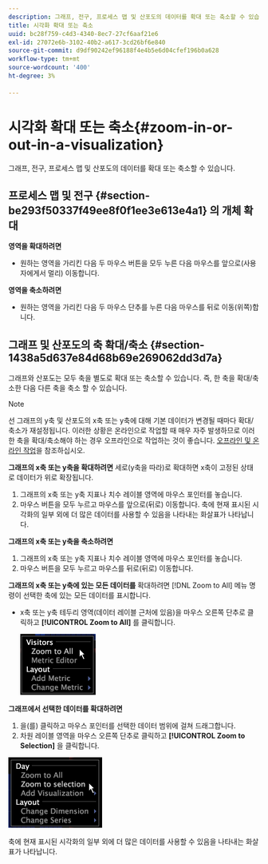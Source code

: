 ```yaml
---
description: 그래프, 전구, 프로세스 맵 및 산포도의 데이터를 확대 또는 축소할 수 있습니다.
title: 시각화 확대 또는 축소
uuid: bc28f759-c4d3-4340-8ec7-27cf6aaf21e6
exl-id: 27072e6b-3102-40b2-a617-3cd26bf6e840
source-git-commit: d9df90242ef96188f4e4b5e6d04cfef196b0a628
workflow-type: tm+mt
source-wordcount: '400'
ht-degree: 3%

---
```


# 시각화 확대 또는 축소{#zoom-in-or-out-in-a-visualization}

그래프, 전구, 프로세스 맵 및 산포도의 데이터를 확대 또는 축소할 수 있습니다.

## 프로세스 맵 및 전구 {#section-be293f50337f49ee8f0f1ee3e613e4a1} 의 개체 확대

**영역을 확대하려면**

* 원하는 영역을 가리킨 다음 두 마우스 버튼을 모두 누른 다음 마우스를 앞으로(사용자에게서 멀리) 이동합니다.

**영역을 축소하려면**

* 원하는 영역을 가리킨 다음 두 마우스 단추를 누른 다음 마우스를 뒤로 이동(위쪽)합니다.

## 그래프 및 산포도의 축 확대/축소 {#section-1438a5d637e84d68b69e269062dd3d7a}

그래프와 산포도는 모두 축을 별도로 확대 또는 축소할 수 있습니다. 즉, 한 축을 확대/축소한 다음 다른 축을 축소 할 수 있습니다.

>[!NOTE]
>
>선 그래프의 y축 및 산포도의 x축 또는 y축에 대해 기본 데이터가 변경될 때마다 확대/축소가 재설정됩니다. 이러한 상황은 온라인으로 작업할 때 매우 자주 발생하므로 이러한 축을 확대/축소해야 하는 경우 오프라인으로 작업하는 것이 좋습니다. [오프라인 및 온라인 작업](../../../home/c-get-started/c-off-on.md#concept-cef8758ede044b18b3558376c5eb9f54)을 참조하십시오.

**그래프의 x축 또는 y축을 확대하려면** 세로(y축을 따라)로 확대하면 x축이 고정된 상태로 데이터가 위로 확장됩니다.

1. 그래프의 x축 또는 y축 지표나 치수 레이블 영역에 마우스 포인터를 놓습니다.
1. 마우스 버튼을 모두 누르고 마우스를 앞으로(뒤로) 이동합니다. 축에 현재 표시된 시각화의 일부 외에 더 많은 데이터를 사용할 수 있음을 나타내는 화살표가 나타납니다.

**그래프의 x축 또는 y축을 축소하려면**

1. 그래프의 x축 또는 y축 지표나 치수 레이블 영역에 마우스 포인터를 놓습니다.
1. 마우스 버튼을 모두 누르고 마우스를 뒤로(뒤로) 이동합니다.

**그래프의 x축 또는 y축에 있는 모든 데이터를** 확대하려면  [!DNL Zoom to All] 메뉴 명령이 선택한 축에 있는 모든 데이터를 표시합니다.

* x축 또는 y축 테두리 영역(데이터 레이블 근처에 있음)을 마우스 오른쪽 단추로 클릭하고 **[!UICONTROL Zoom to All]** 를 클릭합니다.

   ![](assets/vis_ZoomToAll.png)

**그래프에서 선택한 데이터를 확대하려면**

1. 을(를) 클릭하고 마우스 포인터를 선택한 데이터 범위에 걸쳐 드래그합니다.
1. 차원 레이블 영역을 마우스 오른쪽 단추로 클릭하고 **[!UICONTROL Zoom to Selection]** 을 클릭합니다.

![](assets/vis_ZoomToSelection.png)

축에 현재 표시된 시각화의 일부 외에 더 많은 데이터를 사용할 수 있음을 나타내는 화살표가 나타납니다.
